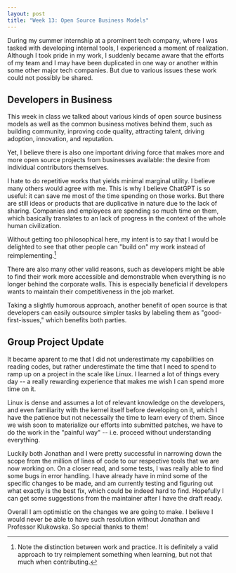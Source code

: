 ```yaml
---
layout: post
title: "Week 13: Open Source Business Models"
---
```


During my summer internship at a prominent tech company, where I was tasked with
developing internal tools, I experienced a moment of realization. Although I
took pride in my work, I suddenly became aware that the efforts of my team and I
may have been duplicated in one way or another within some other major tech
companies. But due to various issues these work could not possibly be shared. 

<!--more-->

## Developers in Business

This week in class we talked about various kinds of open source business models
as well as the common business motives behind them, such as building community,
inproving code quality, attracting talent, driving adoption, innovation, and
reputation. 

Yet, I believe there is also one important driving force that makes more and
more open source projects from businesses available: the desire from individual
contributors themselves. 

I hate to do repetitive works that yields minimal marginal utility. I believe
many others would agree with me. This is why I believe ChatGPT is so useful: it
can save me most of the time spending on those works. But there are still ideas
or products that are duplicative in nature due to the lack of sharing. Companies
and employees are spending so much time on them, which basically translates to 
an lack of progress in the context of the whole human civilization. 

Without getting too philosophical here, my intent is to say that I would be
delighted to see that other people can "build on" my work instead of
reimplementing.[^1]

There are also many other valid reasons, such as developers might be able to
find their work more accessible and demonstrable when everything is no longer
behind the corporate walls. This is especially beneficial if developers wants to
maintain their competitiveness in the job market. 

Taking a slightly humorous approach, another benefit of open source is that
developers can easily outsource simpler tasks by labeling them as
"good-first-issues," which benefits both parties. 

## Group Project Update

It became aparent to me that I did not underestimate my capabilities on reading
codes, but rather underestimate the time that I need to spend to ramp up on a
project in the scale like Linux. I learned a lot of things every day -- a really
rewarding experience that makes me wish I can spend more time on it. 

Linux is dense and assumes a lot of relevant knowledge on the developers, and
even familiarity with the kernel itself before developing on it, which I have
the patience but not necessaily the time to learn every of them. Since we wish
soon to materialize our efforts into submitted patches, we have to do the work
in the "painful way" -- i.e. proceed without understanding everything. 

Luckily both Jonathan and I were pretty successful in narrowing down the scope
from the million of lines of code to our respective tools that we are now
working on. On a closer read, and some tests, I was really able to find some
bugs in error handling. I have already have in mind some of the specific changes
to be made, and am currently testing and figuring out what exactly is the best
fix, which could be indeed hard to find. Hopefully I can get some suggestions
from the maintainer after I have the draft ready. 

Overall I am optimistic on the changes we are going to make. I believe I would
never be able to have such resolution without Jonathan and Professor Klukowska.
So special thanks to them!


[^1]: Note the distinction between work and practice. It is definitely a valid
    approach to try reimplement something when learning, but not that much when
    contributing. 

